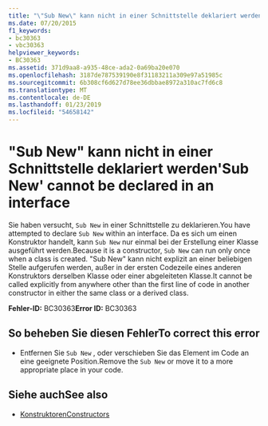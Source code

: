 ```yaml
---
title: "\"Sub New\" kann nicht in einer Schnittstelle deklariert werden"
ms.date: 07/20/2015
f1_keywords:
- bc30363
- vbc30363
helpviewer_keywords:
- BC30363
ms.assetid: 371d9aa8-a935-48ce-ada2-0a69ba20e070
ms.openlocfilehash: 3187de787539190e8f31183211a309e97a51985c
ms.sourcegitcommit: 6b308cf6d627d78ee36dbbae8972a310ac7fd6c8
ms.translationtype: MT
ms.contentlocale: de-DE
ms.lasthandoff: 01/23/2019
ms.locfileid: "54658142"
---
```

# <a name="sub-new-cannot-be-declared-in-an-interface"></a><span data-ttu-id="623a6-102">"Sub New" kann nicht in einer Schnittstelle deklariert werden</span><span class="sxs-lookup"><span data-stu-id="623a6-102">'Sub New' cannot be declared in an interface</span></span>
<span data-ttu-id="623a6-103">Sie haben versucht, `Sub New` in einer Schnittstelle zu deklarieren.</span><span class="sxs-lookup"><span data-stu-id="623a6-103">You have attempted to declare `Sub New` within an interface.</span></span> <span data-ttu-id="623a6-104">Da es sich um einen Konstruktor handelt, kann `Sub New` nur einmal bei der Erstellung einer Klasse ausgeführt werden.</span><span class="sxs-lookup"><span data-stu-id="623a6-104">Because it is a constructor, `Sub New` can run only once when a class is created.</span></span> <span data-ttu-id="623a6-105">"Sub New" kann nicht explizit an einer beliebigen Stelle aufgerufen werden, außer in der ersten Codezeile eines anderen Konstruktors derselben Klasse oder einer abgeleiteten Klasse.</span><span class="sxs-lookup"><span data-stu-id="623a6-105">It cannot be called explicitly from anywhere other than the first line of code in another constructor in either the same class or a derived class.</span></span>  
  
 <span data-ttu-id="623a6-106">**Fehler-ID:** BC30363</span><span class="sxs-lookup"><span data-stu-id="623a6-106">**Error ID:** BC30363</span></span>  
  
## <a name="to-correct-this-error"></a><span data-ttu-id="623a6-107">So beheben Sie diesen Fehler</span><span class="sxs-lookup"><span data-stu-id="623a6-107">To correct this error</span></span>  
  
-   <span data-ttu-id="623a6-108">Entfernen Sie `Sub New` , oder verschieben Sie das Element im Code an eine geeignete Position.</span><span class="sxs-lookup"><span data-stu-id="623a6-108">Remove the `Sub New` or move it to a more appropriate place in your code.</span></span>  
  
## <a name="see-also"></a><span data-ttu-id="623a6-109">Siehe auch</span><span class="sxs-lookup"><span data-stu-id="623a6-109">See also</span></span>
- [<span data-ttu-id="623a6-110">Konstruktoren</span><span class="sxs-lookup"><span data-stu-id="623a6-110">Constructors</span></span>](~/docs/visual-basic/programming-guide/concepts/object-oriented-programming.md#constructors)

